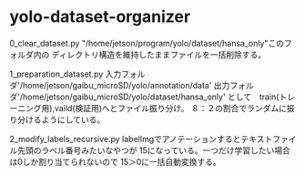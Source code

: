 # yolo-dataset-organizer

0_clear_dataset.py
    "/home/jetson/program/yolo/dataset/hansa_only"このフォルダ内の
    ディレクトリ構造を維持したままファイルを一括削除する。

1_preparation_dataset.py
    入力フォルダ'/home/jetson/gaibu_microSD/yolo/annotation/data'
    出力フォルダ'/home/jetson/gaibu_microSD/yolo/dataset/hansa_only'
    として　train(トレーニング用),vaild(検証用)へとファイル振り分け。
    ８：２の割合でランダムに振り分けるようにしている。

2_modify_labels_recursive.py
    labelImgでアノテーションするとテキストファイル先頭のラベル番号みたいなやつが
    15になっている。一つだけ学習したい場合は0しか割り当てられないので
    15＞0に一括自動変換する。